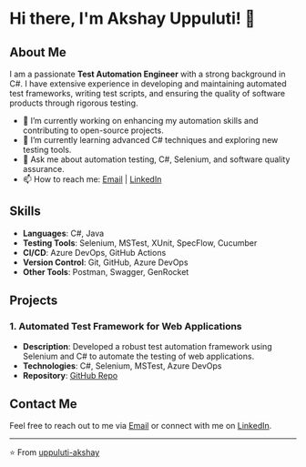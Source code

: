 # Hi there, I'm Akshay Uppuluti! 👋

## About Me

I am a passionate **Test Automation Engineer**  with a strong background in C#. I have extensive experience in developing and maintaining automated test frameworks, writing test scripts, and ensuring the quality of software products through rigorous testing.

- 🔭 I’m currently working on enhancing my automation skills and contributing to open-source projects.
- 🌱 I’m currently learning advanced C# techniques and exploring new testing tools.
- 💬 Ask me about automation testing, C#, Selenium, and software quality assurance.
- 📫 How to reach me: [Email](mailto:uppuluti.akshay@gmail.com) | [LinkedIn](https://www.linkedin.com/in/uppulutiakshay)

## Skills

- **Languages**: C#, Java
- **Testing Tools**: Selenium, MSTest, XUnit, SpecFlow, Cucumber
- **CI/CD**: Azure DevOps, GitHub Actions
- **Version Control**: Git, GitHub, Azure DevOps
- **Other Tools**: Postman, Swagger, GenRocket

## Projects

### 1. Automated Test Framework for Web Applications
- **Description**: Developed a robust test automation framework using Selenium and C# to automate the testing of web applications.
- **Technologies**: C#, Selenium, MSTest, Azure DevOps
- **Repository**: [GitHub Repo]((https://github.com/uppuluti-akshay/CSharpFramework))


## Contact Me

Feel free to reach out to me via [Email](mailto:uppuluti.akshay@gmail.com) or connect with me on [LinkedIn](https://www.linkedin.com/in/uppulutiakshay).

---

⭐️ From [uppuluti-akshay](https://github.com/uppuluti-akshay)
